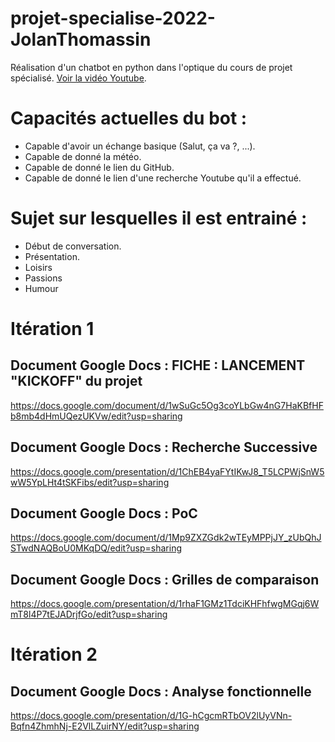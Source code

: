 # projet-specialise-2022-JolanThomassin
Réalisation d'un chatbot en python dans l'optique du cours de projet spécialisé.  [Voir la vidéo Youtube](https://www.youtube.com/watch?v=hx1Gz6u4Ey4).

# Capacités actuelles du bot :
 - Capable d'avoir un échange basique (Salut, ça va ?, ...).
 - Capable de donné la météo.
 - Capable de donné le lien du GitHub.
 - Capable de donné le lien d'une recherche Youtube qu'il a effectué.

# Sujet sur lesquelles il est entrainé :
 - Début de conversation.
 - Présentation.
 - Loisirs
 - Passions
 - Humour
 
# Itération 1
## Document Google Docs : FICHE : LANCEMENT "KICKOFF" du projet
https://docs.google.com/document/d/1wSuGc5Og3coYLbGw4nG7HaKBfHFb8mb4dHmUQezUKVw/edit?usp=sharing

## Document Google Docs : Recherche Successive
https://docs.google.com/presentation/d/1ChEB4yaFYtIKwJ8_T5LCPWjSnW5wW5YpLHt4tSKFibs/edit?usp=sharing

## Document Google Docs : PoC  
https://docs.google.com/document/d/1Mp9ZXZGdk2wTEyMPPjJY_zUbQhJSTwdNAQBoU0MKqDQ/edit?usp=sharing

## Document Google Docs : Grilles de comparaison
https://docs.google.com/presentation/d/1rhaF1GMz1TdciKHFhfwgMGqj6WmT8l4P7tEJADrjfGo/edit?usp=sharing

# Itération 2
## Document Google Docs : Analyse fonctionnelle
https://docs.google.com/presentation/d/1G-hCgcmRTbOV2lUyVNn-Bqfn4ZhmhNj-E2VlLZuirNY/edit?usp=sharing
